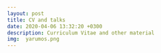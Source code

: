 ```yaml
---
layout: post
title: CV and talks
date: 2020-04-06 13:32:20 +0300
description: Curriculum Vitae and other material
img:  yarumos.png
---
```



